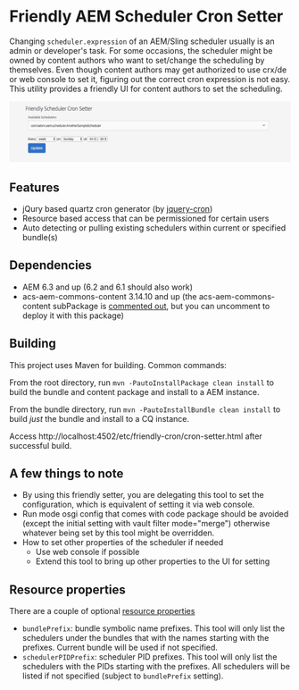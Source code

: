 # Friendly AEM Scheduler Cron Setter

Changing ``scheduler.expression`` of an AEM/Sling scheduler usually is an admin or developer's task. For some occasions, the scheduler might be owned by content authors who want to set/change the scheduling by themselves. Even though content authors may get authorized to use crx/de or web console to set it, figuring out the correct cron expression is not easy. This utility provides a friendly UI for content authors to set the scheduling.

![setter screenshot](resources/setter_screenshot.png)  

## Features

* jQury based quartz cron generator (by [jquery-cron](https://github.com/felixruponen/jquery-cron))
* Resource based access that can be permissioned for certain users
* Auto detecting or pulling existing schedulers within current or specified bundle(s)

## Dependencies

* AEM 6.3 and up (6.2 and 6.1 should also work)
* acs-aem-commons-content 3.14.10 and up (the acs-aem-commons-content subPackage is [commented out](ui.apps/pom.xml), but you can uncomment to deploy it with this package)

## Building

This project uses Maven for building. Common commands:

From the root directory, run ``mvn -PautoInstallPackage clean install`` to build the bundle and content package and install to a AEM instance.

From the bundle directory, run ``mvn -PautoInstallBundle clean install`` to build *just* the bundle and install to a CQ instance.

Access http://localhost:4502/etc/friendly-cron/cron-setter.html after successful build.

## A few things to note

* By using this friendly setter, you are delegating this tool to set the configuration, which is equivalent of setting it via web console.
* Run mode osgi config that comes with code package should be avoided (except the initial setting with vault filter mode="merge") otherwise whatever being set by this tool might be overridden.
* How to set other properties of the scheduler if needed
  * Use web console if possible
  * Extend this tool to bring up other properties to the UI for setting

## Resource properties

There are a couple of optional [resource properties](ui.apps/src/main/content/jcr_root/etc/friendly-cron/cron-setter/.content.xml)

* ``bundlePrefix``:  bundle symbolic name prefixes. This tool will only list the schedulers under the bundles that with the names starting with the prefixes. Current bundle will be used if not specified.
* ``schedulerPIDPrefix``: scheduler PID prefixes. This tool will only list the schedulers with the PIDs starting with the prefixes. All schedulers will be listed if not specified (subject to ``bundlePrefix`` setting).
